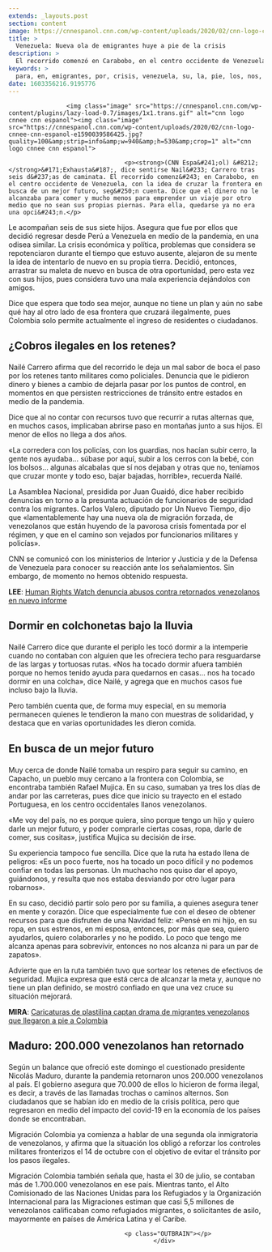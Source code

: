 ```yaml
--- 
extends: _layouts.post 
section: content 
image: https://cnnespanol.cnn.com/wp-content/uploads/2020/02/cnn-logo-cnnee-cnn-espanol-e1590039586425.jpg?quality=100&strip=info 
title: > 
  Venezuela: Nueva ola de emigrantes huye a pie de la crisis 
description: > 
  El recorrido comenzó en Carabobo, en el centro occidente de Venezuela, con la idea de cruzar la frontera en busca de un mejor futuro, según cuenta.Asegura que fue por ellos que decidió regresar desde Perú a Venezuela en medio de la pandemia, en una odisea similar.En su caso, decidió partir solo pero por su familia, a quienes asegura tener en mente y corazón.Advierte que en la ruta también tuvo que sortear los retenes de efectivos de seguridad.Son ciudadanos que se habían ido en medio de la crisis política, pero que regresaron en medio del impacto del covid-19 en la economía de los países donde se encontraban. 
keywords: > 
  para, en, emigrantes, por, crisis, venezuela, su, la, pie, los, nos, y, nueva, ola, huye, el, que 
date: 1603356216.9195776 
--- 
```

<div><p class="share follow flush-left invisible">
	</p>
																	
					<img class="image" src="https://cnnespanol.cnn.com/wp-content/plugins/lazy-load-0.7/images/1x1.trans.gif" alt="cnn logo cnnee cnn espanol"><img class="image" src="https://cnnespanol.cnn.com/wp-content/uploads/2020/02/cnn-logo-cnnee-cnn-espanol-e1590039586425.jpg?quality=100&amp;strip=info&amp;w=940&amp;h=530&amp;crop=1" alt="cnn logo cnnee cnn espanol">		
			
									<p><strong>(CNN Espa&#241;ol) &#8212; </strong>&#171;Exhausta&#187;, dice sentirse Nail&#233; Carrero tras seis d&#237;as de caminata. El recorrido comenz&#243; en Carabobo, en el centro occidente de Venezuela, con la idea de cruzar la frontera en busca de un mejor futuro, seg&#250;n cuenta. Dice que el dinero no le alcanzaba para comer y mucho menos para emprender un viaje por otro medio que no sean sus propias piernas. Para ella, quedarse ya no era una opci&#243;n.</p>
<p>Le acompa&#241;an seis de sus siete hijos. Asegura que fue por ellos que decidi&#243; regresar desde Per&#250; a Venezuela en medio de la pandemia, en una odisea similar. La crisis econ&#243;mica y pol&#237;tica, problemas que considera se repotenciaron durante el tiempo que estuvo ausente, alejaron de su mente la idea de intentarlo de nuevo en su propia tierra. Decidi&#243;, entonces, arrastrar su maleta de nuevo en busca de otra oportunidad, pero esta vez con sus hijos, pues considera tuvo una mala experiencia dej&#225;ndolos con amigos.&#160;</p>
<p>Dice que espera que todo sea mejor, aunque no tiene un plan y a&#250;n no sabe qu&#233; hay al otro lado de esa frontera que cruzar&#225; ilegalmente, pues Colombia solo permite actualmente el ingreso de residentes o ciudadanos.</p>
<h2><p>&#191;Cobros ilegales en los retenes?</p></h2>
<p>Nail&#233; Carrero afirma que del recorrido le deja un mal sabor de boca el paso por los retenes tanto militares como policiales. Denuncia que le pidieron dinero y bienes a cambio de dejarla pasar por los puntos de control, en momentos en que persisten restricciones de tr&#225;nsito entre estados en medio de la pandemia.&#160;</p>
<p>Dice que al no contar con recursos tuvo que recurrir a rutas alternas que, en muchos casos, implicaban abrirse paso en monta&#241;as junto a sus hijos. El menor de ellos no llega a dos a&#241;os.&#160;</p>
<p>&#171;La corredera con los polic&#237;as, con los guardias, nos hac&#237;an subir cerro, la gente nos ayudaba&#8230; s&#250;base por aqu&#237;, subir a los cerros con la beb&#233;, con los bolsos&#8230; algunas alcabalas que s&#237; nos dejaban y otras que no, ten&#237;amos que cruzar monte y todo eso, bajar bajadas, horrible&#187;, recuerda Nail&#233;.</p>
<p>La Asamblea Nacional, presidida por Juan Guaid&#243;, dice haber recibido denuncias en torno a la presunta actuaci&#243;n de funcionarios de seguridad contra los migrantes. Carlos Valero, diputado por Un Nuevo Tiempo, dijo que &#171;lamentablemente hay una nueva ola de migraci&#243;n forzada, de venezolanos que est&#225;n huyendo de la pavorosa crisis fomentada por el r&#233;gimen, y que en el camino son vejados por funcionarios militares y polic&#237;as&#187;.&#160;&#160;</p>
<p>CNN se comunic&#243; con los ministerios de Interior y Justicia y de la Defensa de Venezuela para conocer su reacci&#243;n ante los se&#241;alamientos. Sin embargo, de momento no hemos obtenido respuesta.&#160;&#160;&#160;</p>
<p><strong>LEE</strong>: <a href="https://cnnespanol.cnn.com/2020/10/13/human-rights-watch-denuncia-abusos-contra-retornados-venezolanos-en-nuevo-informe/">Human Rights Watch denuncia abusos contra retornados venezolanos en nuevo informe</a></p>
<h2><p>Dormir en colchonetas bajo la lluvia</p></h2>
<p>Nail&#233; Carrero dice que durante el periplo les toc&#243; dormir a la intemperie cuando no contaban con alguien que les ofreciera techo para resguardarse de las largas y tortuosas rutas. &#171;Nos ha tocado dormir afuera tambi&#233;n porque no hemos tenido ayuda para quedarnos en casas&#8230; nos ha tocado dormir en una colcha&#187;, dice Nail&#233;, y agrega que en muchos casos fue incluso bajo la lluvia.&#160;</p>
<p>Pero tambi&#233;n cuenta que, de forma muy especial, en su memoria permanecen quienes le tendieron la mano con muestras de solidaridad, y destaca que en varias oportunidades les dieron comida.&#160;</p>
<h2><p>En busca de un mejor futuro</p></h2>
<p>Muy cerca de donde Nail&#233; tomaba un respiro para seguir su camino, en Capacho, un pueblo muy cercano a la frontera con Colombia, se encontraba tambi&#233;n Rafael Mujica. En su caso, sumaban ya tres los d&#237;as de andar por las carreteras, pues dice que inicio su trayecto en el estado Portuguesa, en los centro occidentales llanos venezolanos.&#160;</p>
<p>&#171;Me voy del pa&#237;s, no es porque quiera, sino porque tengo un hijo y quiero darle un mejor futuro, y poder comprarle ciertas cosas, ropa, darle de comer, sus cositas&#187;, justifica Mujica su decisi&#243;n de irse.&#160;</p>
<p>Su experiencia tampoco fue sencilla. Dice que la ruta ha estado llena de peligros: &#171;Es un poco fuerte, nos ha tocado un poco dif&#237;cil y no podemos confiar en todas las personas. Un muchacho nos quiso dar el apoyo, gui&#225;ndonos, y resulta que nos estaba desviando por otro lugar para robarnos&#187;.</p>
<p>En su caso, decidi&#243; partir solo pero por su familia, a quienes asegura tener en mente y coraz&#243;n. Dice que especialmente fue con el deseo de obtener recursos para que disfruten de una Navidad feliz: &#171;Pens&#233; en mi hijo, en su ropa, en sus estrenos, en mi esposa, entonces, por m&#225;s que sea, quiero ayudarlos, quiero colaborarles y no he podido. Lo poco que tengo me alcanza apenas para sobrevivir, entonces no nos alcanza ni para un par de zapatos&#187;.&#160;</p>
<p>Advierte que en la ruta tambi&#233;n tuvo que sortear los retenes de efectivos de seguridad. Mujica expresa que est&#225; cerca de alcanzar la meta y, aunque no tiene un plan definido, se mostr&#243; confiado en que una vez cruce su situaci&#243;n mejorar&#225;.&#160;</p>
<p><strong>MIRA</strong>: <a href="https://cnnespanol.cnn.com/video/plastilina-explico-figuras-migrantes-colombia-artista-coronavirus-conciencia-pkg-diana-castrillon/">Caricaturas de plastilina captan drama de migrantes venezolanos que llegaron a pie a Colombia</a></p>
<h2><p>Maduro: 200.000 venezolanos han retornado</p></h2>
<p>Seg&#250;n un balance que ofreci&#243; este domingo el cuestionado presidente Nicol&#225;s Maduro, durante la pandemia retornaron unos 200.000 venezolanos al pa&#237;s. El gobierno asegura que 70.000 de ellos lo hicieron de forma ilegal, es decir, a trav&#233;s de las llamadas trochas o caminos alternos. Son ciudadanos que se hab&#237;an ido en medio de la crisis pol&#237;tica, pero que regresaron en medio del impacto del covid-19 en la econom&#237;a de los pa&#237;ses donde se encontraban.</p>
<p>Migraci&#243;n Colombia ya comienza a hablar de una segunda ola inmigratoria de venezolanos, y afirma que la situaci&#243;n los oblig&#243; a reforzar los controles militares fronterizos el 14 de octubre con el objetivo de evitar el tr&#225;nsito por los pasos ilegales.&#160;</p>
<p>Migraci&#243;n Colombia tambi&#233;n se&#241;ala que, hasta el 30 de julio, se contaban m&#225;s de 1.700.000 venezolanos en ese pa&#237;s. Mientras tanto, el Alto Comisionado de las Naciones Unidas para los Refugiados y la Organizaci&#243;n Internacional para las Migraciones estiman que casi 5,5 millones de venezolanos calificaban como refugiados migrantes, o solicitantes de asilo, mayormente en pa&#237;ses de Am&#233;rica Latina y el Caribe.</p>
									
									

									
									
	 

									
									<p class="OUTBRAIN"></p>
											</div>